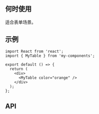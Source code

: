 ## 何时使用

适合表单场景。

## 示例

```tsx
import React from 'react';
import { MyTable } from 'my-components';

export default () => {
  return (
    <div>
      <MyTable color="orange" />
    </div>
  );
};
```

## API

<API hideTitle  src="@/components/my-table/my-table.tsx" />
